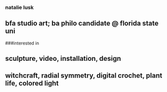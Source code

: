 ### natalie lusk
## bfa studio art; ba philo candidate @ florida state uni

###interested in
## sculpture, video, installation, design
## witchcraft, radial symmetry, digital crochet, plant life, colored light

<!--
**nklusk/nklusk** is a ✨ _special_ ✨ repository because its `README.md` (this file) appears on your GitHub profile.

Here are some ideas to get you started:

- 🔭 I’m currently working on ...
- 🌱 I’m currently learning ...
- 👯 I’m looking to collaborate on ...
- 🤔 I’m looking for help with ...
- 💬 Ask me about ...
- 📫 How to reach me: ...
- 😄 Pronouns: ...
- ⚡ Fun fact: ...
-->


